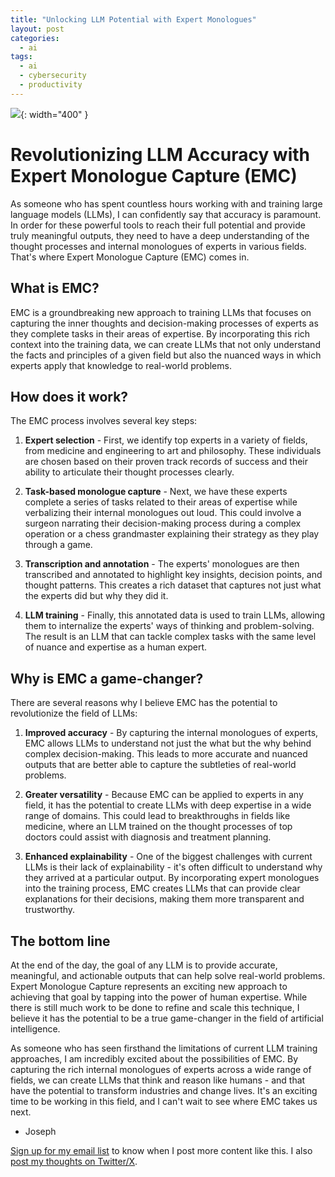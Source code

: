 ```yaml
---
title: "Unlocking LLM Potential with Expert Monologues"
layout: post
categories:
  - ai
tags:
  - ai
  - cybersecurity
  - productivity
---
```

![](/assets/images/expert-monologue-capture.png){: width="400" }
# Revolutionizing LLM Accuracy with Expert Monologue Capture (EMC)

As someone who has spent countless hours working with and training large language models (LLMs), I can confidently say that accuracy is paramount. In order for these powerful tools to reach their full potential and provide truly meaningful outputs, they need to have a deep understanding of the thought processes and internal monologues of experts in various fields. That's where Expert Monologue Capture (EMC) comes in.

## What is EMC?

EMC is a groundbreaking new approach to training LLMs that focuses on capturing the inner thoughts and decision-making processes of experts as they complete tasks in their areas of expertise. By incorporating this rich context into the training data, we can create LLMs that not only understand the facts and principles of a given field but also the nuanced ways in which experts apply that knowledge to real-world problems.

## How does it work?

The EMC process involves several key steps:

1. **Expert selection** - First, we identify top experts in a variety of fields, from medicine and engineering to art and philosophy. These individuals are chosen based on their proven track records of success and their ability to articulate their thought processes clearly.

2. **Task-based monologue capture** - Next, we have these experts complete a series of tasks related to their areas of expertise while verbalizing their internal monologues out loud. This could involve a surgeon narrating their decision-making process during a complex operation or a chess grandmaster explaining their strategy as they play through a game.

3. **Transcription and annotation** - The experts' monologues are then transcribed and annotated to highlight key insights, decision points, and thought patterns. This creates a rich dataset that captures not just what the experts did but why they did it.

4. **LLM training** - Finally, this annotated data is used to train LLMs, allowing them to internalize the experts' ways of thinking and problem-solving. The result is an LLM that can tackle complex tasks with the same level of nuance and expertise as a human expert.

## Why is EMC a game-changer?

There are several reasons why I believe EMC has the potential to revolutionize the field of LLMs:

1. **Improved accuracy** - By capturing the internal monologues of experts, EMC allows LLMs to understand not just the what but the why behind complex decision-making. This leads to more accurate and nuanced outputs that are better able to capture the subtleties of real-world problems.

2. **Greater versatility** - Because EMC can be applied to experts in any field, it has the potential to create LLMs with deep expertise in a wide range of domains. This could lead to breakthroughs in fields like medicine, where an LLM trained on the thought processes of top doctors could assist with diagnosis and treatment planning.

3. **Enhanced explainability** - One of the biggest challenges with current LLMs is their lack of explainability - it's often difficult to understand why they arrived at a particular output. By incorporating expert monologues into the training process, EMC creates LLMs that can provide clear explanations for their decisions, making them more transparent and trustworthy.

## The bottom line

At the end of the day, the goal of any LLM is to provide accurate, meaningful, and actionable outputs that can help solve real-world problems. Expert Monologue Capture represents an exciting new approach to achieving that goal by tapping into the power of human expertise. While there is still much work to be done to refine and scale this technique, I believe it has the potential to be a true game-changer in the field of artificial intelligence.

As someone who has seen firsthand the limitations of current LLM training approaches, I am incredibly excited about the possibilities of EMC. By capturing the rich internal monologues of experts across a wide range of fields, we can create LLMs that think and reason like humans - and that have the potential to transform industries and change lives. It's an exciting time to be working in this field, and I can't wait to see where EMC takes us next.

- Joseph

[Sign up for my email list](https://thacker.beehiiv.com/subscribe) to know when I post more content like this.
I also [post my thoughts on Twitter/X](https://x.com/rez0__).

<meta name="twitter:card" content="summary_large_image" />
<meta name="twitter:site" content="@rez0__" />
<meta name="twitter:creator" content="@rez0__" />
<meta property="og:url" content="https://josephthacker.com/ai/2024/05/05/unlocking-llm-potential-with-expert-monologues.html" />
<meta property="og:title" content="Unlocking LLM Potential with Expert Monologues" />
<meta property="og:description" content="Revolutionizing LLM accuracy with Expert Monologue Capture (EMC)" />
<meta property="og:image" content="/assets/images/expert-monologue-capture.png" />
